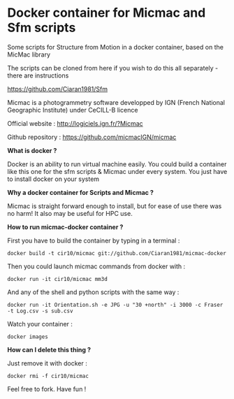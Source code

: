 # Docker container for Micmac and Sfm scripts
Some scripts for Structure from Motion in a docker container, based on the MicMac library

The scripts can be cloned from here if you wish to do this all separately - there are instructions

https://github.com/Ciaran1981/Sfm


Micmac is a photogrammetry software developped by IGN (French National Geographic Institute) under CeCILL-B licence

Official website : http://logiciels.ign.fr/?Micmac

Github repository : https://github.com/micmacIGN/micmac


**What is docker ?**

Docker is an ability to run virtual machine easily. You could build a container like this one for the sfm scripts & Micmac under every system. You just have to install docker on your system



**Why a docker container for Scripts  and Micmac ?**

Micmac is straight forward enough to install, but for ease of use there was no harm! It also may be useful for HPC use. 



**How to run micmac-docker container ?**

First you have to build the container by typing in a terminal :

`docker build -t cir10/micmac git://github.com/Ciaran1981/micmac-docker`

Then you could launch micmac commands from docker with :

`docker run -it cir10/micmac mm3d`

And any of the shell and python scripts with the same way :

`docker run -it Orientation.sh -e JPG -u "30 +north" -i 3000 -c Fraser -t Log.csv -s sub.csv`

Watch your container : 

`docker images`


**How can I delete this thing ?**

Just remove it with docker : 

`docker rmi -f cir10/micmac`



Feel free to fork. Have fun !

